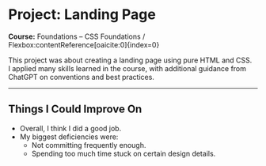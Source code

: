 # Project: Landing Page

**Course:** Foundations – CSS Foundations / Flexbox:contentReference[oaicite:0]{index=0}

This project was about creating a landing page using pure HTML and CSS.  
I applied many skills learned in the course, with additional guidance from ChatGPT on conventions and best practices.

---

## Things I Could Improve On

- Overall, I think I did a good job.
- My biggest deficiencies were:
  - Not committing frequently enough.
  - Spending too much time stuck on certain design details.
